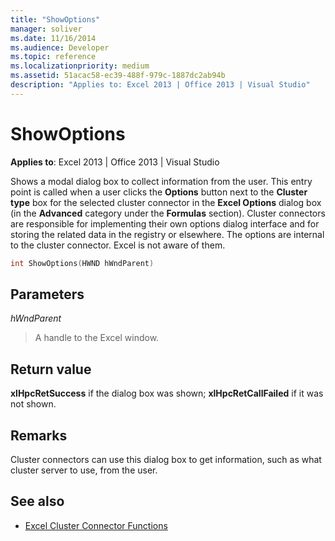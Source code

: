 ```yaml
---
title: "ShowOptions"
manager: soliver
ms.date: 11/16/2014
ms.audience: Developer
ms.topic: reference
ms.localizationpriority: medium
ms.assetid: 51acac58-ec39-488f-979c-1887dc2ab94b
description: "Applies to: Excel 2013 | Office 2013 | Visual Studio"
---
```


# ShowOptions

**Applies to**: Excel 2013 | Office 2013 | Visual Studio 
  
Shows a modal dialog box to collect information from the user. This entry point is called when a user clicks the **Options** button next to the **Cluster type** box for the selected cluster connector in the **Excel Options** dialog box (in the **Advanced** category under the **Formulas** section). Cluster connectors are responsible for implementing their own options dialog interface and for storing the related data in the registry or elsewhere. The options are internal to the cluster connector. Excel is not aware of them. 
  
```cpp
int ShowOptions(HWND hWndParent)
```

## Parameters

_hWndParent_
  
> A handle to the Excel window.
    
## Return value

**xlHpcRetSuccess** if the dialog box was shown; **xlHpcRetCallFailed** if it was not shown. 
  
## Remarks

Cluster connectors can use this dialog box to get information, such as what cluster server to use, from the user.
  
## See also

- [Excel Cluster Connector Functions](excel-cluster-connector-functions.md)

